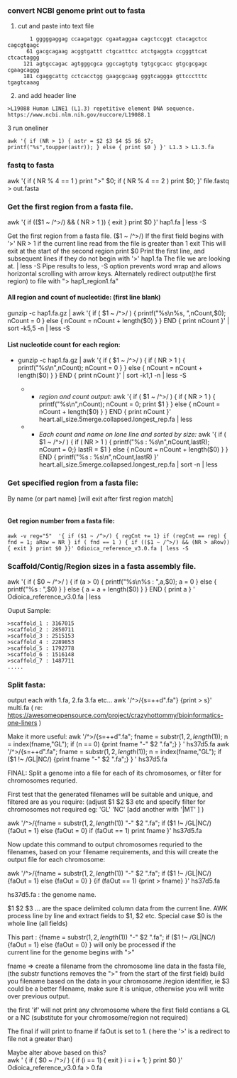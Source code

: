 ### convert NCBI genome print out to fasta
 1. cut and paste into text file
 ```
        1 gggggaggag ccaagatggc cgaataggaa cagctccggt ctacagctcc cagcgtgagc
       61 gacgcagaag acggtgattt ctgcatttcc atctgaggta ccgggttcat ctcactaggg
      121 agtgccagac agtgggcgca ggccagtgtg tgtgcgcacc gtgcgcgagc cgaagcaggg
      181 cgaggcattg cctcacctgg gaagcgcaag gggtcaggga gttccctttc tgagtcaaag
 ```
 2. and add header line
 ```
 >L19088 Human LINE1 (L1.3) repetitive element DNA sequence. https://www.ncbi.nlm.nih.gov/nuccore/L19088.1
 ```
 3 run oneliner
```
awk '{ if (NR > 1) { astr = $2 $3 $4 $5 $6 $7; printf("%s",toupper(astr)); } else { print $0 } }' L1.3 > L1.3.fa
```

### fastq to fasta
 awk '{ if ( NR % 4 == 1 ) print ">" $0; if ( NR % 4 == 2 ) print $0; }' file.fastq > out.fasta

### Get the first region from a fasta file.

awk '{ if (($1 ~ /^>/) && ( NR > 1 )) { exit } print $0 }' hap1.fa | less -S

Get the first region from a fasta file.
  ($1 ~ /^>/) If the first field begins with '>'
  NR > 1      if the current line read from the file is greater than 1
  exit        This will exit at the start of the second region 
  print $0    Print the first line, and subsequent lines if they do not begin with '>'
  hap1.fa     The file we are looking at.
  | less -S   Pipe results to less, -S option prevents word wrap and allows horizontal scrolling with arrow keys.
              Alternately redirect output(the first region) to file with "> hap1_region1.fa"
 
#### All region and count of nucleotide: (first line blank)
gunzip -c hap1.fa.gz | awk '{ if ( $1 ~ /^>/ ) { printf("%s\n%s, ",nCount,$0); nCount = 0 } else { nCount = nCount + length($0) } } END { print nCount }' | sort -k5,5 -n | less -S

#### List nucleotide count for each region:
* gunzip -c hap1.fa.gz | awk '{ if ( $1 ~ /^>/ ) { if ( NR > 1 ) { printf("%s\n",nCount); nCount = 0 } } else { nCount = nCount + length($0) } } END { print nCount }' | sort -k1,1 -n | less -S

  * + *region and count output:* awk '{ if ( $1 ~ /^>/ ) { if ( NR > 1 ) { printf("%s\n",nCount); nCount = 0; print $1 } } else { nCount = nCount + length($0) } } END { print nCount }' heart.all_size.5merge.collapsed.longest_rep.fa |  less

  * + *Each count and name on lone line and sorted by size:* awk '{ if ( $1 ~ /^>/ ) { if ( NR > 1 ) { printf("%s : %s\n",nCount,lastR); nCount = 0;} lastR = $1 }  else { nCount = nCount + length($0) } } END { printf("%s : %s\n",nCount,lastR) }' heart.all_size.5merge.collapsed.longest_rep.fa |  sort -n | less

### Get specified region from a fasta file:
By name (or part name) [will exit after first region match]
```awk -v reg="1260"  '{ if (($1 ~ /^>/) && ($1 ~ reg)) { fnd = 1; aRow = NR } if ( fnd == 1 ) { if (($1 ~ /^>/) && (NR > aRow)) { exit } print $0 }}' Odioica_reference_v3.0.fa | less -S
```

#### Get region number from a fasta file:
```
awk -v reg="5"  '{ if ($1 ~ /^>/) { regCnt += 1} if (regCnt == reg) { fnd = 1; aRow = NR } if ( fnd == 1 ) { if (($1 ~ /^>/) && (NR > aRow)) { exit } print $0 }}' Odioica_reference_v3.0.fa | less -S
```

### Scaffold/Contig/Region sizes in a fasta assembly file.

awk '{ if ( $0 ~ /^>/ ) { if (a > 0) { printf("%s\n%s : ",a,$0); a = 0 } else { printf("%s : ",$0) } }  else  { a = a + length($0) } } END { print a } ' Odioica_reference_v3.0.fa | less

Ouput Sample:
```
>scaffold_1 : 3167015
>scaffold_2 : 2850711
>scaffold_3 : 2515153
>scaffold_4 : 2289853
>scaffold_5 : 1792778
>scaffold_6 : 1516148
>scaffold_7 : 1487711
.....
```

### Split fasta:

output each with 1.fa, 2.fa 3.fa etc...
awk '/^>/{s=++d".fa"} {print > s}' multi.fa   ( re: https://awesomeopensource.com/project/crazyhottommy/bioinformatics-one-liners )

Make it more useful: 
awk '/^>/{s=++d".fa"; fname = substr($1,2,length($1)); n = index(fname,"GL");   if (n == 0) {print fname "-" $2 ".fa";} } ' hs37d5.fa
awk '/^>/{s=++d".fa"; fname = substr($1,2,length($1)); n = index(fname,"GL");   if ($1 !~ /GL|NC/) {print fname "-" $2 ".fa";} } ' hs37d5.fa

FINAL:
Split a genome into a file for each of its chromosomes, or filter for chromosomes requried.

First test that the generated filenames will be suitable and unique, and filtered are as you require: (adjust $1 $2 $3 etc and specify filter for 
 chromosomes not required eg: 'GL' 'NC' [add another with '|MT' ] ) 
 
awk '/^>/{fname = substr($1,2,length($1)) "-" $2 ".fa"; if ($1 !~ /GL|NC/) {faOut = 1} else {faOut = 0} if (faOut == 1) print fname }' hs37d5.fa


Now update this command to output chromosomes requried to the filenames, based on your filename requirements, and this will create the output file 
for each chromosome:

awk '/^>/{fname = substr($1,2,length($1)) "-" $2 ".fa"; if ($1 !~ /GL|NC/) {faOut = 1} else {faOut = 0} } {if (faOut == 1) {print > fname} }' hs37d5.fa

hs37d5.fa : the  genome name.

$1 $2 $3 ... are the space delimited column data from the current line.  AWK process line by line and extract fields to $1, $2 etc. Special case $0 is 
  the whole line (all fields)
  
This part : {fname = substr($1,2,length($1)) "-" $2 ".fa"; if ($1 !~ /GL|NC/) {faOut = 1} else {faOut = 0} }  will only be processed if the  
 current line for the genome begins with ">"
 
fname => create a filename from the chromosome line data in the fasta file, (the substr functions removes the ">" from the start of the first field) 
  build you filename based on the data in your chromosome /region  identifier, ie $3 could be a better filename, make sure it is unique, otherwise
   you will write over previous output.
 
the first 'if' will not print any chromosome where the first field contians  a GL or a NC  (substitute for your chromosome/region not required)
 
The final if will print to fname if faOut is set to 1. ( here the '>' is a redirect to file not a greater than)

Maybe alter above based on this?  
awk ' { if ( $0 ~ /^>/ ) { if (i == 1) { exit }  i = i + 1; } print $0 }' Odioica_reference_v3.0.fa > 0.fa
